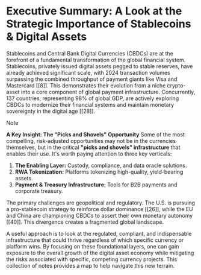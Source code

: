# Executive Summary: A Look at the Strategic Importance of Stablecoins & Digital Assets

Stablecoins and Central Bank Digital Currencies (CBDCs) are at the forefront of a fundamental transformation of the global financial system. Stablecoins, privately issued digital assets pegged to stable reserves, have already achieved significant scale, with 2024 transaction volumes surpassing the combined throughput of payment giants like Visa and Mastercard [\[8\]]. This demonstrates their evolution from a niche crypto-asset into a core component of global payment infrastructure. Concurrently, 137 countries, representing 98% of global GDP, are actively exploring CBDCs to modernize their financial systems and maintain monetary sovereignty in the digital age [\[28\]].

> [!NOTE]
> **A Key Insight: The "Picks and Shovels" Opportunity**
> Some of the most compelling, risk-adjusted opportunities may not be in the currencies themselves, but in the critical **"picks and shovels" infrastructure** that enables their use. It's worth paying attention to three key verticals:
> 1.  **The Enabling Layer:** Custody, compliance, and data oracle solutions.
> 2.  **RWA Tokenization:** Platforms tokenizing high-quality, yield-bearing assets.
> 3.  **Payment & Treasury Infrastructure:** Tools for B2B payments and corporate treasury.

The primary challenges are geopolitical and regulatory. The U.S. is pursuing a pro-stablecoin strategy to reinforce dollar dominance [\[26\]], while the EU and China are championing CBDCs to assert their own monetary autonomy [\[40\]]. This divergence creates a fragmented global landscape.

A useful approach is to look at the regulated, compliant, and indispensable infrastructure that could thrive regardless of which specific currency or platform wins. By focusing on these foundational layers, one can gain exposure to the overall growth of the digital asset economy while mitigating the risks associated with specific, competing currency projects. This collection of notes provides a map to help navigate this new terrain.
